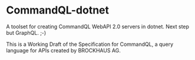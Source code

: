 # CommandQL-dotnet
A toolset for creating CommandQL WebAPI 2.0 servers in dotnet. Next step but GraphQL. ;-)

This is a Working Draft of the Specification for CommandQL, a query language for APIs created by BROCKHAUS AG.

